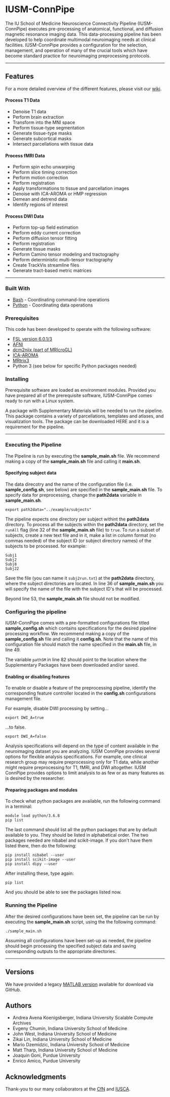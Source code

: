 # IUSM-ConnPipe

The IU School of Medicine Neuroscience Connectivity Pipeline (IUSM-ConnPipe) executes pre-processing of anatomical, functional, and diffusion magnetic resonance imaging data. This data-processing pipeline has been developed to help coordinate multimodal neuroimaging needs at clinical facilities. IUSM-ConnPipe provides a configuration for the selection, management, and operation of many of the crucial tools which have become standard practice for neuroimaging preprocessing protocols. 

---

## Features

For a more detailed overview of the different features, please visit our [wiki](https://github.com/IUSCA/IUSM-ConnPipe/wiki).

#### Process T1 Data 
* Denoise T1 data
* Perform brain extraction
* Transform into the MNI space 
* Perform tissue-type segmentation
* Generate tissue-type masks
* Generate subcortical masks
* Intersect parcellations with tissue data

#### Process fMRI Data

* Perform spin echo unwarping
* Perform slice timing correction
* Perform motion correction
* Perform registration
* Apply transformations to tissue and parcellation images
* Denoise with ICA-AROMA or HMP regression
* Demean and detrend data
* Identify regions of interest

#### Process DWI Data

* Perform top-up field estimation
* Perform eddy current correction 
* Perform diffusion tensor fitting
* Perform registration
* Generate tissue masks
* Perform Camino tensor modeling and tractography
* Perform deterministic multi-tensor tractography
* Create TrackVis streamline files
* Generate tract-based metric matrices

---

### Built With

* [Bash](https://www.gnu.org/software/bash/) - Coordinating command-line operations
* [Python](https://www.python.org/) - Coordinating data operations

### Prerequisites

This code has been developed to operate with the following software:
  * [FSL version 6.0.1/3](https://fsl.fmrib.ox.ac.uk/fsl/fslwiki)         
  * [AFNI](https://afni.nimh.nih.gov/)                          
  * [dcm2niix (part of MRIcroGL)](https://github.com/rordenlab/dcm2niix)  
  * [ICA-AROMA](https://www.ncbi.nlm.nih.gov/pubmed/25770991)                       
  * [MRtrix3](https://www.mrtrix.org/) 
  * Python 3 (see below for specific Python packages needed)                      

### Installing

Prerequisite software are loaded as environment modules. Provided you have prepared all of the prerequisite software, IUSM-ConnPipe comes ready to run with a Linux system. 

A package with Supplementary Materials will be needed to run the pipeline. This package contains a variety of parcellations, templates and atlases, and visualization tools. The package can be downloaded HERE and it is a requirement for the pipeline.  

---
### Executing the Pipeline

The Pipeline is run by executing the **sample_main.sh** file. We recommend making a copy of the **sample_main.sh** file and calling it **main.sh**. 

#### Specifying subject data

The data direcotry and the name of the configuration file (i.e. **sample_config.sh**, see below) are specified in the **sample_main.sh** file. 
To specify data for preprocessing, change the **path2data** variable in **sample_main.sh**.

```
export path2data="../example/subjects"
```
The pipeline expects one directory per subject withint the **path2data** directory. To process all the subjects within the **path2data** directory, set the `runAll` flag (line 32 of the **sample_main.sh** file) to `true`. To run a subset of subjects, create a new text file and in it, make a list in column format (no commas needed) of the subject ID (or subject directory names) of the subjects to be processed. for example:
```
Subj1
Subj2
Subj8
Subj22
```
Save the file (you can name it `subj2run.txt`) at the **path2data** directory, where the subject directories are located. In line 36 of **sample_main.sh** you will specify the name of the file with the subject ID's that will be processed. 

Beyond line 53, the **sample_main.sh** file should not be modified. 

### Configuring the pipeline

IUSM-ConnPipe comes with a pre-formatted configurations file titled **sample_config.sh** which contains specifications for the desired pipeline processing workflow. We recommend making a copy of the **sample_config.sh** file and calling it **config.sh**. Note that the name of this configuration file should match the name specified in the **main.sh** file, in line 49.

The variable `pathSM` in line 82 should point to the location where the Supplementary Packages have been downloaded and/or saved. 


#### Enabling or disabling features

To enable or disable a feature of the preprocessing pipeline, identify the corresponding feature controller located in the **config.sh** configurations management file.

For example, disable DWI processing by setting... 

```
export DWI_A=true
```

...to false.

```
export DWI_A=false
```

Analysis specifications will depend on the type of content available in the neuroimaging dataset you are analyzing. IUSM ConnPipe provides several options for flexible analysis specifications. For example, one clinical research group may require preprocessing only for T1 data, while another might require preprocessing for T1, fMRI, and DWI altogether. IUSM ConnPipe provides options to limit analysis to as few or as many features as is desired by the researcher. 

#### Preparing packages and modules
To check what python packages are available, run the following command in a terminal:
```module unload python/2.7.16
module load python/3.6.8
pip list 
```
The last command should list all the python packages that are by default available to you. They should be listed in alphabetical order. The two packages needed are nibabel and scikit-image. If you don't have them listed there, then do the following:
```
pip install nibabel --user
pip install scikit-image --user
pip install dipy --user

```
After installing these, type again:
```
pip list
```
And you should be able to see the packages listed now. 

### Running the Pipeline

After the desired configurations have been set, the pipeline can be run by executing the **sample_main.sh** script, using the the following command:

```
./sample_main.sh
```

Assuming all configurations have been set-up as needed, the pipeline should begin processing the specified subject data and saving corresponding outputs to the appropriate directories.

---

## Versions

We have provided a legacy [MATLAB version](https://github.com/IUSCA/IUSM-connectivity-pipeline) available for download via GitHub.


## Authors

* Andrea Avena Koenigsberger, Indiana University Scalable Compute Archives
* Evgeny Chumin, Indiana University School of Medicine
* John West, Indiana University School of Medicine
* Zikai Lin, Indiana University School of Medicine
* Mario Dzemidzic, Indiana University School of Medicine
* Matt Tharp, Indiana University School of Medicine
* Joaquin Goni, Purdue University
* Enrico Amico, Purdue University

## Acknowledgments

Thank-you to our many collaborators at the [CfN](https://medicine.iu.edu/radiology/research/neuroimaging) and [IUSCA](https://sca.iu.edu/).
